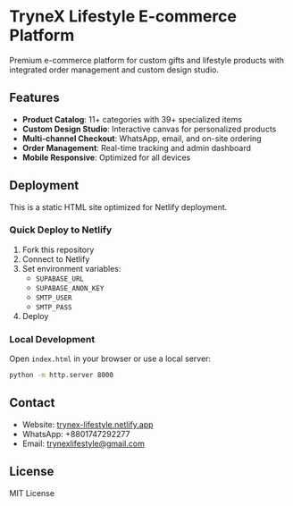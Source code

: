 # TryneX Lifestyle E-commerce Platform

Premium e-commerce platform for custom gifts and lifestyle products with integrated order management and custom design studio.

## Features

- **Product Catalog**: 11+ categories with 39+ specialized items
- **Custom Design Studio**: Interactive canvas for personalized products
- **Multi-channel Checkout**: WhatsApp, email, and on-site ordering
- **Order Management**: Real-time tracking and admin dashboard
- **Mobile Responsive**: Optimized for all devices

## Deployment

This is a static HTML site optimized for Netlify deployment.

### Quick Deploy to Netlify

1. Fork this repository
2. Connect to Netlify
3. Set environment variables:
   - `SUPABASE_URL`
   - `SUPABASE_ANON_KEY`
   - `SMTP_USER`
   - `SMTP_PASS`
4. Deploy

### Local Development

Open `index.html` in your browser or use a local server:

```bash
python -m http.server 8000
```

## Contact

- Website: [trynex-lifestyle.netlify.app](https://trynex-lifestyle.netlify.app)
- WhatsApp: +8801747292277
- Email: trynexlifestyle@gmail.com

## License

MIT License